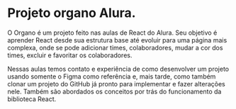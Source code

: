 # Projeto organo Alura.

O Organo é um projeto feito nas aulas de React do Alura. Seu objetivo é aprender React desde sua estrutura base até evoluir para uma página mais complexa, onde se pode adicionar times, colaboradores, mudar a cor dos times, excluir e favoritar os colaboradores.

Nessas aulas temos contato e experiência de como desenvolver um projeto usando somente o Figma como referência e, mais tarde, como também clonar um projeto do GitHub já pronto para implementar e fazer alterações nele. Também  são abordados os conceitos por trás do funcionamento da biblioteca React.
